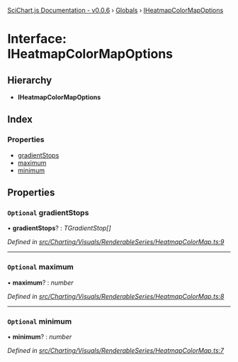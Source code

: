 [SciChart.js Documentation - v0.0.6](../README.md) › [Globals](../globals.md) › [IHeatmapColorMapOptions](iheatmapcolormapoptions.md)

# Interface: IHeatmapColorMapOptions

## Hierarchy

* **IHeatmapColorMapOptions**

## Index

### Properties

* [gradientStops](iheatmapcolormapoptions.md#optional-gradientstops)
* [maximum](iheatmapcolormapoptions.md#optional-maximum)
* [minimum](iheatmapcolormapoptions.md#optional-minimum)

## Properties

### `Optional` gradientStops

• **gradientStops**? : *TGradientStop[]*

*Defined in [src/Charting/Visuals/RenderableSeries/HeatmapColorMap.ts:9](https://github.com/ABTSoftware/SciChart.Dev/blob/272ab7fc7f/Web/src/SciChart/src/Charting/Visuals/RenderableSeries/HeatmapColorMap.ts#L9)*

___

### `Optional` maximum

• **maximum**? : *number*

*Defined in [src/Charting/Visuals/RenderableSeries/HeatmapColorMap.ts:8](https://github.com/ABTSoftware/SciChart.Dev/blob/272ab7fc7f/Web/src/SciChart/src/Charting/Visuals/RenderableSeries/HeatmapColorMap.ts#L8)*

___

### `Optional` minimum

• **minimum**? : *number*

*Defined in [src/Charting/Visuals/RenderableSeries/HeatmapColorMap.ts:7](https://github.com/ABTSoftware/SciChart.Dev/blob/272ab7fc7f/Web/src/SciChart/src/Charting/Visuals/RenderableSeries/HeatmapColorMap.ts#L7)*
